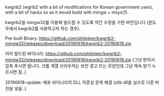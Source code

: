 kwgrib2 (wgrib2 with a bit of modifications for Korean government uses), with a bit of hacks so as it would build with mingw + msys(1). 

kwgrib2을 mingw32를 이용해 빌드할 수 있도록 약간 수정을 가한 버전입니다 (윈도우에서 kwgrib2를 사용하고자 하는 경우).

Pre-built Binary: https://github.com/philoteer/kwgrib2-mingw32/releases/download/20190618/kwgrib2-20190618.zip

이미 빌드된 바이너리: https://github.com/philoteer/kwgrib2-mingw32/releases/download/20190618/kwgrib2-20190618.zip
(그냥 받아서 압축 푸시면 됩니다. 크롬 계열 브라우저는 보안 경고 뜨는 모양인데 그냥 계속 받기 누르시면 됨..)

20190618-update: 배포 바이너리의 DLL 의존성 문제 해결 (zlib dll을 실수로 다른 버전을 넣음..)
